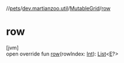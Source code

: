 //[pets](../../../index.md)/[dev.martianzoo.util](../index.md)/[MutableGrid](index.md)/[row](row.md)

# row

[jvm]\
open override fun [row](row.md)(rowIndex: [Int](https://kotlinlang.org/api/latest/jvm/stdlib/kotlin/-int/index.html)): [List](https://kotlinlang.org/api/latest/jvm/stdlib/kotlin.collections/-list/index.html)&lt;[E](index.md)?&gt;

